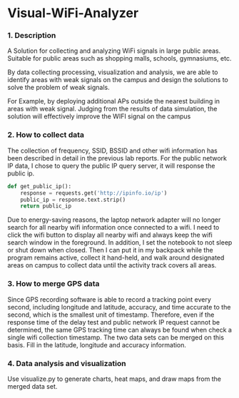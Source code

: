# Visual-WiFi-Analyzer

### 1. Description

A Solution for collecting and analyzing WiFi signals in large public areas. Suitable for public areas such as shopping malls, schools, gymnasiums, etc.

By data collecting processing, visualization and analysis, we are able to  identify areas with weak signals on the campus and design the solutions to solve the problem of weak signals.

For Example, by deploying additional APs outside the nearest building in areas with weak signal. Judging from the results of data simulation, the solution will effectively improve the WIFI signal on the campus

### 2. How to collect data

The collection of frequency, SSID, BSSID and other wifi information has been described in detail in the previous lab reports. For the public network IP data, I chose to query the public IP query server, it will response the public ip.

```python
def get_public_ip():
    response = requests.get('http://ipinfo.io/ip')
    public_ip = response.text.strip()
    return public_ip
```

Due to energy-saving reasons, the laptop network adapter will no longer search for all nearby wifi information once connected to a wifi. I need to click the wifi button to display all nearby wifi and always keep the wifi search window in the foreground. In addition, I set the notebook to not sleep or shut down when closed. Then I can put it in my backpack while the program remains active, collect it hand-held, and walk around designated areas on campus to collect data until the activity track covers all areas.

### 3. How to merge GPS data

Since GPS recording software is able to record a tracking point every second, including longitude and latitude, accuracy, and time accurate to the second, which is the smallest unit of timestamp. Therefore, even if the response time of the delay test and public network IP request cannot be determined, the same GPS tracking time can always be found when check a single wifi collection timestamp. The two data sets can be merged on this basis. Fill in the latitude, longitude and accuracy information.

### 4. Data analysis and visualization

Use visualize.py to generate charts, heat maps, and draw maps from the merged data set.
